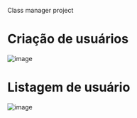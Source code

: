 Class manager project

# Criação de usuários
![image](https://github.com/YrllanBrandao/class-manager/assets/77467410/792453e6-f04f-4117-ad91-94b94af128cc)
# Listagem de usuário 
![image](https://github.com/YrllanBrandao/class-manager/assets/77467410/205b5264-e09c-414a-9fad-a26d094134f6)


